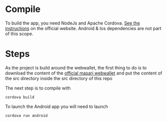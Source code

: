 # Compile
To build the app, you need NodeJs and Apache Cordova. [See the instructions](https://cordova.apache.org/docs/en/latest/guide/cli/) on the official website.
Android & Ios dependencies are not part of this scope.

# Steps
As the project is build around the webwallet, the first thing to do is to download the content of the [official masari webwallet](https://github.com/masari-project/masari-webwallet)
and put the content of the src directory inside the src directory of this repo

The next step is to compile with 
```
cordova build
```

To launch the Android app you will need to launch
```
cordova run android
```